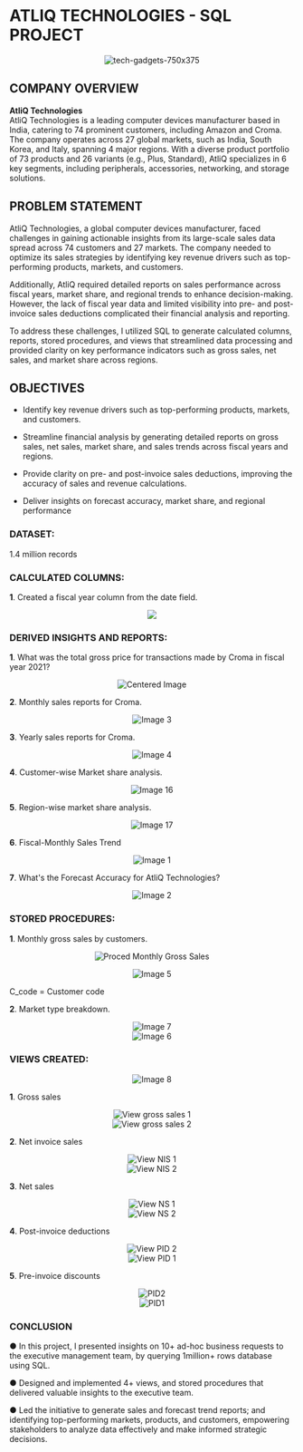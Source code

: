 # ATLIQ TECHNOLOGIES - SQL PROJECT
<p align="center">
  <img src="https://github.com/user-attachments/assets/6c601e2a-0622-44c3-bcee-672c632e7cb3" alt="tech-gadgets-750x375">
</p>

## COMPANY OVERVIEW

**AtliQ Technologies**  
AtliQ Technologies is a leading computer devices manufacturer based in India, catering to 74 prominent customers, including Amazon and Croma. The company operates across 27 global markets, such as India, South Korea, and Italy, spanning 4 major regions. With a diverse product portfolio of 73 products and 26 variants (e.g., Plus, Standard), AtliQ specializes in 6 key segments, including peripherals, accessories, networking, and storage solutions.

## PROBLEM STATEMENT

AtliQ Technologies, a global computer devices manufacturer, faced challenges in gaining actionable insights from its large-scale sales data spread across 74 customers and 27 markets. The company needed to optimize its sales strategies by identifying key revenue drivers such as top-performing products, markets, and customers.

Additionally, AtliQ required detailed reports on sales performance across fiscal years, market share, and regional trends to enhance decision-making. However, the lack of fiscal year data and limited visibility into pre- and post-invoice sales deductions complicated their financial analysis and reporting.

To address these challenges, I utilized SQL to generate calculated columns, reports, stored procedures, and views that streamlined data processing and provided clarity on key performance indicators such as gross sales, net sales, and market share across regions.

## OBJECTIVES
- Identify key revenue drivers such as top-performing products, markets, and customers.

- Streamline financial analysis by generating detailed reports on gross sales, net sales, market share, and sales trends across fiscal years and regions.

- Provide clarity on pre- and post-invoice sales deductions, improving the accuracy of sales and revenue calculations.

- Deliver insights on forecast accuracy, market share, and regional performance

### DATASET: 
1.4 million records

### CALCULATED COLUMNS:
**1**. Created a fiscal year column from the date field.
<p align="center">
  <img src="https://github.com/user-attachments/assets/767c4020-97ed-4bca-9f0c-3340db943ecf" alt"Centered Image" />
</p>

### DERIVED INSIGHTS AND REPORTS:
**1**. What was the total gross price for transactions made by Croma in fiscal year 2021?
<p align="center">
  <img src="https://github.com/user-attachments/assets/6cbd3d71-8d3e-4096-814f-c8620480851a" alt="Centered Image" />
</p>

**2**. Monthly sales reports for Croma.
<p align="center">
  <img src="https://github.com/user-attachments/assets/71e613b4-9e5e-42a6-88e1-d22bf7196c84" alt="Image 3" />
</p>
 
**3**. Yearly sales reports for Croma.
<p align="center">
  <img src="https://github.com/user-attachments/assets/5d591ce6-bbbf-42f3-b25a-4fa9f3e3f393" alt="Image 4" />
</p>

**4**. Customer-wise Market share analysis.
<p align="center">
  <img src="https://github.com/user-attachments/assets/e5cde5a8-4dc1-4749-ab12-e85be19d2f83" alt="Image 16" />
</p>

**5**. Region-wise market share analysis.
<p align="center">
  <img src="https://github.com/user-attachments/assets/27077a46-cd71-41a9-8aff-bcbf704e0f73" alt="Image 17" />
</p>

**6**. Fiscal-Monthly Sales Trend
<p align="center">
  <img src="https://github.com/user-attachments/assets/bdf7251b-7456-44f1-8727-78710719290c" alt="Image 1" />
</p>

**7**. What's the Forecast Accuracy for AtliQ Technologies?
<p align="center">
  <img src="https://github.com/user-attachments/assets/5714e9f8-1ab8-4a92-ac7a-1751e51e4f77" alt="Image 2" />
</p>

### STORED PROCEDURES:
**1**. Monthly gross sales by customers.
<div align="center">
  <img src="https://github.com/user-attachments/assets/c43d1700-042b-427c-824c-4d9d72780162" alt="Proced Monthly Gross Sales">
</div>

  <p align="center">
  <img src="https://github.com/user-attachments/assets/bebf0cad-7ae3-4c46-80f9-f3339fa2cadd" alt="Image 5" />
</p>
C_code = Customer code

**2**. Market type breakdown.
<p align="center">
  <img src="https://github.com/user-attachments/assets/7b72f70a-e6f2-40d5-bd55-ff0c27111a5c" alt="Image 7" />
  <br />
  <img src="https://github.com/user-attachments/assets/ad042db8-0aae-4be4-ab90-e7b1ab18ac18" alt="Image 6" />
</p>

### VIEWS CREATED:
<p align="center">
  <img src="https://github.com/user-attachments/assets/b4d1e5ad-417e-4a2d-8955-b9a38110592c" alt="Image 8" />
</p>

**1**. Gross sales
<div align="center">
  <img src="https://github.com/user-attachments/assets/58e82217-74d8-4bc6-a7cb-bf649c741368" alt="View gross sales 1"><br>
  <img src="https://github.com/user-attachments/assets/cdd8244c-2a8a-4996-ab3b-0f515477d42b" alt="View gross sales 2">
</div>  

**2**. Net invoice sales
<div align="center">
  <img src="https://github.com/user-attachments/assets/982da616-efcf-4fba-9634-e26bf656cdd3" alt="View NIS 1"><br>
  <img src="https://github.com/user-attachments/assets/de1a7492-dfc8-4d4e-9e94-a718820eec7a" alt="View NIS 2">
</div>


**3**. Net sales
<div align="center">
  <img src="https://github.com/user-attachments/assets/147cab8b-0e23-46af-a58e-2202fa193dd6" alt="View NS 1"><br>
  <img src="https://github.com/user-attachments/assets/6a6a5c4e-96e8-4f34-9541-fabb4fc08696" alt="View NS 2">
</div>

**4**. Post-invoice deductions
<div align="center">
  <img src="https://github.com/user-attachments/assets/be71980c-3e6a-4a16-8e0f-21909f9f7e2a" alt="View PID 2"><br>
  <img src="https://github.com/user-attachments/assets/5b93585b-3d99-49bc-9ad7-6e608d12ce87" alt="View PID 1">
</div>

**5**. Pre-invoice discounts
<div align="center">
  <img src="https://github.com/user-attachments/assets/3f9bfe6f-7cd2-4ba9-b6b6-db21e23b6dd0" alt="PID2"><br>
  <img src="https://github.com/user-attachments/assets/ada5ccc0-a130-439e-a6da-efd66eaf1fb7" alt="PID1">
</div>

### CONCLUSION 
●	In this project, I presented insights on 10+ ad-hoc business requests to the executive management team, by querying 1million+ rows database using SQL.

●	Designed and implemented 4+ views, and stored procedures that delivered valuable insights to the executive team.

●	Led the initiative to generate sales and forecast trend reports; and identifying top-performing markets, products, and customers, empowering stakeholders to analyze data effectively and make informed strategic decisions.
